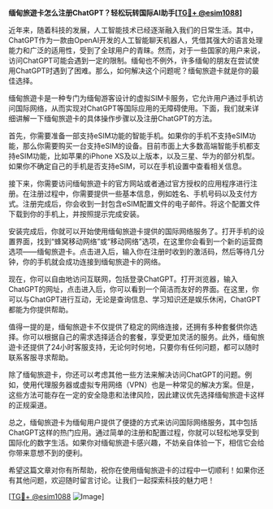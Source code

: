 **缅甸旅遊卡怎么注册ChatGPT？轻松玩转国际AI助手[[TG💪+ @esim1088](https://t.me/s/esim1088)]**

近年来，随着科技的发展，人工智能技术已经逐渐融入我们的日常生活。其中，ChatGPT作为一款由OpenAI开发的人工智能聊天机器人，凭借其强大的语言处理能力和广泛的适用性，受到了全球用户的青睐。然而，对于一些国家的用户来说，访问ChatGPT可能会遇到一定的限制。缅甸也不例外，许多缅甸的朋友在尝试使用ChatGPT时遇到了困难。那么，如何解决这个问题呢？缅甸旅遊卡就是你的最佳选择。

缅甸旅遊卡是一种专门为缅甸游客设计的虚拟SIM卡服务，它允许用户通过手机访问国际网络，从而实现对ChatGPT等国际应用的无障碍使用。下面，我们就来详细讲解一下缅甸旅遊卡的具体操作步骤以及注册ChatGPT的方法。

首先，你需要准备一部支持eSIM功能的智能手机。如果你的手机不支持eSIM功能，那么你需要购买一台支持eSIM的设备。目前市面上大多数高端智能手机都支持eSIM功能，比如苹果的iPhone XS及以上版本，以及三星、华为的部分机型。如果你不确定自己的手机是否支持eSIM，可以在手机设置中查看相关信息。

接下来，你需要访问缅甸旅遊卡的官方网站或者通过官方授权的应用程序进行注册。在注册过程中，你需要提供一些基本信息，例如姓名、手机号码以及支付方式。注册完成后，你会收到一封包含eSIM配置文件的电子邮件。将这个配置文件下载到你的手机上，并按照提示完成安装。

安装完成后，你就可以开始使用缅甸旅遊卡提供的国际网络服务了。打开手机的设置界面，找到“蜂窝移动网络”或“移动网络”选项，在这里你会看到一个新的运营商选项——缅甸旅遊卡。点击进入后，输入你在注册时收到的激活码，然后等待几分钟，你的手机就会成功连接到缅甸旅遊卡的网络。

现在，你可以自由地访问互联网，包括登录ChatGPT。打开浏览器，输入ChatGPT的网址，点击进入后，你可以看到一个简洁而友好的界面。在这里，你可以与ChatGPT进行互动，无论是查询信息、学习知识还是娱乐休闲，ChatGPT都能为你提供帮助。

值得一提的是，缅甸旅遊卡不仅提供了稳定的网络连接，还拥有多种套餐供你选择。你可以根据自己的需求选择适合的套餐，享受更加灵活的服务。此外，缅甸旅遊卡还提供了24小时客服支持，无论何时何地，只要你有任何问题，都可以随时联系客服寻求帮助。

除了缅甸旅遊卡，你还可以考虑其他一些方法来解决访问ChatGPT的问题。例如，使用代理服务器或虚拟专用网络（VPN）也是一种常见的解决方案。但是，这些方法可能存在一定的安全隐患和法律风险，因此建议优先选择缅甸旅遊卡这样的正规渠道。

总之，缅甸旅遊卡为缅甸用户提供了便捷的方式来访问国际网络服务，其中包括ChatGPT这样的热门应用。通过简单的注册和配置过程，你就可以轻松地享受到国际化的数字生活。如果你对缅甸旅遊卡感兴趣，不妨亲自体验一下，相信它会给你带来意想不到的便利。

希望这篇文章对你有所帮助，祝你在使用缅甸旅遊卡的过程中一切顺利！如果你还有其他问题，欢迎随时留言讨论。让我们一起探索科技的魅力吧！

[[TG💪+ @esim1088](https://t.me/s/esim1088) ![Image](https://i.postimg.cc/4NQfJmqS/Snipaste-2025-05-13-00-14-12.png)]